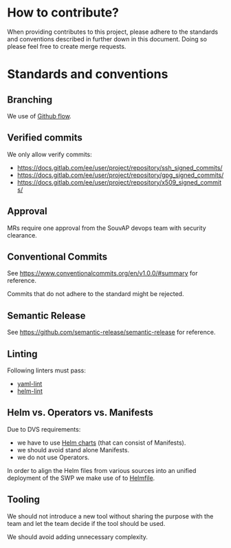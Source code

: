 <!--
SPDX-FileCopyrightText: 2023 Bundesministerium des Innern und für Heimat, PG ZenDiS "Projektgruppe für Aufbau ZenDiS"

SPDX-License-Identifier: Apache-2.0
-->
# How to contribute?

When providing contributes to this project, please adhere to the standards and conventions described in further down in this document. Doing so please feel free to create merge requests.

# Standards and conventions

## Branching

We use of [Github flow](https://docs.github.com/en/get-started/quickstart/github-flow).

## Verified commits

We only allow verify commits:
- https://docs.gitlab.com/ee/user/project/repository/ssh_signed_commits/
- https://docs.gitlab.com/ee/user/project/repository/gpg_signed_commits/
- https://docs.gitlab.com/ee/user/project/repository/x509_signed_commits/

## Approval

MRs require one approval from the SouvAP devops team with security clearance.

## Conventional Commits

See https://www.conventionalcommits.org/en/v1.0.0/#summary for reference.

Commits that do not adhere to the standard might be rejected.

## Semantic Release

See https://github.com/semantic-release/semantic-release for reference.

## Linting

Following linters must pass:
- [yaml-lint](https://github.com/adrienverge/yamllint)
- [helm-lint](https://helm.sh/docs/helm/helm_lint/)

## Helm vs. Operators vs. Manifests

Due to DVS requirements:

- we have to use [Helm charts](https://helm.sh/) (that can consist of Manifests).
- we should avoid stand alone Manifests.
- we do not use Operators.

In order to align the Helm files from various sources into an unified deployment of the SWP we make use of to [Helmfile](https://github.com/helmfile/helmfile).

## Tooling

We should not introduce a new tool without sharing the purpose with the team and let the team decide if the tool should be used.

We should avoid adding unnecessary complexity.
